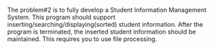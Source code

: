 The problem#2 is to fully develop a Student Information Management
System. This program should support inserting/searching/displaying(sorted) student
information. After the program is terminated, the inserted student information
should be maintained. This requires you to use file processing.
